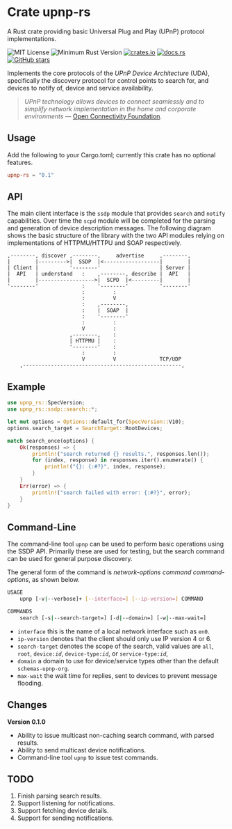 # Crate upnp-rs

A Rust crate providing basic Universal Plug and Play (UPnP) protocol implementations. 

![MIT License](https://img.shields.io/badge/license-mit-118811.svg)
![Minimum Rust Version](https://img.shields.io/badge/Min%20Rust-1.38-green.svg)
[![crates.io](https://img.shields.io/crates/v/upnp.svg)](https://crates.io/crates/upnp)
[![docs.rs](https://docs.rs/upnp/badge.svg)](https://docs.rs/upnp)
[![GitHub stars](https://img.shields.io/github/stars/johnstonskj/rust-upnp.svg)](https://github.com/johnstonskj/rust-upnp/stargazers)

Implements the core protocols of the  _UPnP Device Architecture_ (UDA), specifically the discovery protocol for
control points to search for, and devices to notify of, device and service availability.

> _UPnP technology allows devices to connect seamlessly and to simplify network implementation in the home and 
> corporate environments_ — [Open Connectivity Foundation](https://openconnectivity.org/developer/specifications/upnp-resources/upnp/).

## Usage

Add the following to your Cargo.toml; currently this crate has no optional features.

```toml
upnp-rs = "0.1"
```

## API

The main client interface is the `ssdp` module that provides `search` and `notify` capabilities. Over time the `scpd`
module will be completed for the parsing and generation of device description messages. The following diagram shows the 
basic structure of the library with the two API modules relying on implementations of HTTPMU/HTTPU and SOAP 
respectively.

```
,--------, discover ,--------,     advertise     ,--------,
|        |--------->|  SSDP  |<------------------|        |
| Client |          '--------'                   | Server |
|  API   | understand   :    ,--------, describe |  API   |
|        |------------------>|  SCPD  |<---------|        |
'--------'              :    '--------'          '--------'
                        :         :
                        :         V
                        :    ,--------,
                        :    |  SOAP  |
                        :    '--------'
                        :         :
                        V         :
                    ,--------,    :
                    | HTTPMU |    :
                    '--------'    :
                        :         :
                        V         V              TCP/UDP
    ,---------------------------------------------------,
```

## Example

```rust
use upnp_rs::SpecVersion;
use upnp_rs::ssdp::search::*;

let mut options = Options::default_for(SpecVersion::V10);
options.search_target = SearchTarget::RootDevices;

match search_once(options) {
    Ok(responses) => {
        println!("search returned {} results.", responses.len());
        for (index, response) in responses.iter().enumerate() {
            println!("{}: {:#?}", index, response);
        }
    }
    Err(error) => {
        println!("search failed with error: {:#?}", error);
    }
}
```
  
## Command-Line

The command-line tool `upnp` can be used to perform basic operations using the SSDP API. Primarily these are used
for testing, but the search command can be used for general purpose discovery.

The general form of the command is _network-options command command-options_, as shown below.

```bash
USAGE
    upnp [-v|--verbose]+ [--interface=] [--ip-version=] COMMAND

COMMANDS
    search [-s|--search-target=] [-d|--domain=] [-w|--max-wait=]
```

* `interface` this is the name of a local network interface such as `en0`.
* `ip-version` denotes that the client should only use IP version 4 or 6.
* `search-target` denotes the scope of the search, valid values are `all`, `root`, `device:`_`id`_, 
  `device-type:`_`id`_, or `service-type:`_`id`_, 
* `domain` a domain to use for device/service types other than the default `schemas-upnp-org`.
* `max-wait` the wait time for replies, sent to devices to prevent message flooding.

## Changes

**Version 0.1.0**

* Ability to issue multicast non-caching search command, with parsed results.
* Ability to send multicast device notifications.
* Command-line tool `upnp` to issue test commands.

## TODO

1. Finish parsing search results.
2. Support listening for notifications.
3. Support fetching device details.
4. Support for sending notifications.